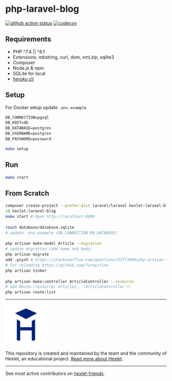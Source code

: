 # php-laravel-blog

[![github action status](https://github.com/hexlet-components/php-laravel-blog/workflows/PHP%20CI/badge.svg)](../../actions)
[![codecov](https://codecov.io/gh/hexlet-components/php-laravel-blog/branch/main/graph/badge.svg?token=F9TUPCSZVM)](https://codecov.io/gh/hexlet-components/php-laravel-blog)

## Requirements

* PHP ^7.4 || ^8.1
* Extensions: mbstring, curl, dom, xml,zip, sqlite3
* Composer
* Node.js & npm
* SQLite for local
* [heroku cli](https://devcenter.heroku.com/articles/heroku-cli#download-and-install)

## Setup

For Docker setup update `.env.example`

```txt
DB_CONNECTION=pgsql
DB_HOST=db
DB_DATABASE=postgres
DB_USERNAME=postgres
DB_PASSWORD=password
```

```bash
make setup
```

## Run

```bash
make start
```

## From Scratch

```bash
composer create-project --prefer-dist laravel/laravel hexlet-laravel-blog
cd hexlet-laravel-blog
make start # Open http://localhost:8000

touch database/database.sqlite
# update .env.example (DB_CONNECTION DB_DATABASE)

php artisan make:model Article --migration
# update migration (add name and body)
php artisan migrate
add .psysh # https://stackoverflow.com/questions/53773098/php-artisan-tinker-crashing-from-any-command
# for reloading https://github.com/furey/tinx
php artisan tinker

php artisan make:controller ArticleController --resource
# add Route::resource('articles', 'ArticleController');
php artisan route:list
```

---

[![Hexlet Ltd. logo](https://raw.githubusercontent.com/Hexlet/assets/master/images/hexlet_logo128.png)](https://hexlet.io?utm_source=github&utm_medium=link&utm_campaign=php-laravel-blog)

This repository is created and maintained by the team and the community of Hexlet, an educational project. [Read more about Hexlet](https://hexlet.io?utm_source=github&utm_medium=link&utm_campaign=php-laravel-blog).

---

See most active contributors on [hexlet-friends](https://friends.hexlet.io/).
